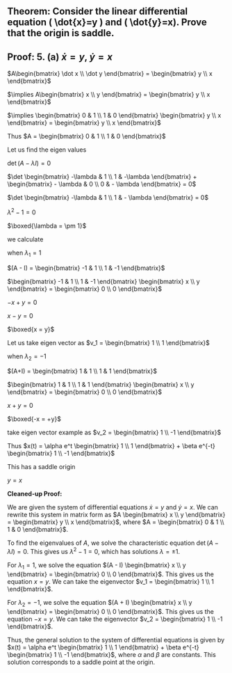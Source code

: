 ## Theorem: Consider the linear differential equation \( \dot{x}=y \) and \( \dot{y}=x). Prove that the origin is saddle.



## Proof: 5. (a) $\dot x = y$, $\dot y = x$

$A\begin{bmatrix} \dot x \\ \dot y \end{bmatrix} = \begin{bmatrix} y \\ x \end{bmatrix}$

$\implies A\begin{bmatrix} x \\ y \end{bmatrix} = \begin{bmatrix} y \\ x \end{bmatrix}$

$\implies \begin{bmatrix} 0 & 1 \\ 1 & 0 \end{bmatrix} \begin{bmatrix} y \\ x \end{bmatrix} = \begin{bmatrix} y \\ x \end{bmatrix}$

Thus $A = \begin{bmatrix} 0 & 1 \\ 1 & 0 \end{bmatrix}$

Let us find the eigen values

$\det(A-\lambda I) = 0$

$\det \begin{bmatrix} -\lambda & 1 \\ 1 & -\lambda \end{bmatrix} + \begin{bmatrix} - \lambda & 0 \\ 0 & - \lambda \end{bmatrix} = 0$

$\det \begin{bmatrix} -\lambda & 1 \\ 1 & - \lambda \end{bmatrix} = 0$

$\lambda^2 - 1 = 0$

$\boxed{\lambda = \pm 1}$

we calculate

when $\lambda_1 = 1$

$(A - I) = \begin{bmatrix} -1 & 1 \\ 1 & -1 \end{bmatrix}$

$\begin{bmatrix} -1 & 1 \\ 1 & -1 \end{bmatrix} \begin{bmatrix} x \\ y \end{bmatrix} = \begin{bmatrix} 0 \\ 0 \end{bmatrix}$

$-x + y = 0$

$x-y = 0$

$\boxed{x = y}$

Let us take eigen vector as $v_1 = \begin{bmatrix} 1 \\ 1 \end{bmatrix}$

when $\lambda_2 = -1$

$(A+I) = \begin{bmatrix} 1 & 1 \\ 1 & 1 \end{bmatrix}$

$\begin{bmatrix} 1 & 1 \\ 1 & 1 \end{bmatrix} \begin{bmatrix} x \\ y \end{bmatrix} = \begin{bmatrix} 0 \\ 0 \end{bmatrix}$

$x+y = 0$

$\boxed{-x = +y}$

take eigen vector example as $v_2 = \begin{bmatrix} 1 \\ -1 \end{bmatrix}$

Thus $x(t) = \alpha e^t \begin{bmatrix} 1 \\ 1 \end{bmatrix} + \beta e^{-t} \begin{bmatrix} 1 \\ -1 \end{bmatrix}$

This has a saddle  origin

$y = x$



**Cleaned-up Proof:**

We are given the system of differential equations $\dot{x} = y$ and $\dot{y} = x$. We can rewrite this system in matrix form as $A \begin{bmatrix} x \\ y \end{bmatrix} = \begin{bmatrix} y \\ x \end{bmatrix}$, where $A = \begin{bmatrix} 0 & 1 \\ 1 & 0 \end{bmatrix}$.

To find the eigenvalues of $A$, we solve the characteristic equation $\det(A - \lambda I) = 0$. This gives us $\lambda^2 - 1 = 0$, which has solutions $\lambda = \pm 1$.

For $\lambda_1 = 1$, we solve the equation $(A - I) \begin{bmatrix} x \\ y \end{bmatrix} = \begin{bmatrix} 0 \\ 0 \end{bmatrix}$. This gives us the equation $x = y$. We can take the eigenvector $v_1 = \begin{bmatrix} 1 \\ 1 \end{bmatrix}$.

For $\lambda_2 = -1$, we solve the equation $(A + I) \begin{bmatrix} x \\ y \end{bmatrix} = \begin{bmatrix} 0 \\ 0 \end{bmatrix}$. This gives us the equation $-x = y$. We can take the eigenvector $v_2 = \begin{bmatrix} 1 \\ -1 \end{bmatrix}$.

Thus, the general solution to the system of differential equations is given by $x(t) = \alpha e^t \begin{bmatrix} 1 \\ 1 \end{bmatrix} + \beta e^{-t} \begin{bmatrix} 1 \\ -1 \end{bmatrix}$, where $\alpha$ and $\beta$ are constants. This solution corresponds to a saddle point at the origin. 
